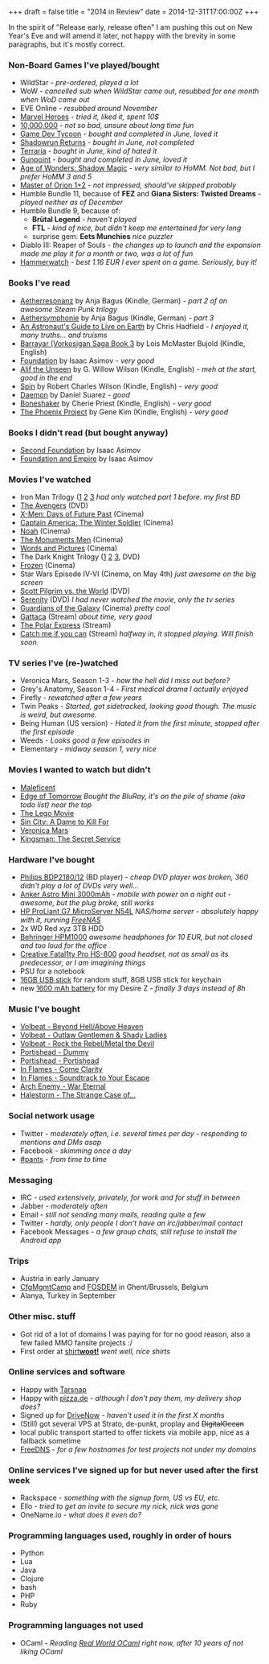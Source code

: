 +++
draft = false
title = "2014 in Review"
date = 2014-12-31T17:00:00Z
+++



In the spirit of "Release early, release often" I am pushing this out on New Year's Eve and will amend it later, not happy with the brevity in some paragraphs, but it's mostly correct.


### Non-Board Games I've played/bought

  * WildStar - *pre-ordered, played a lot*
  * WoW - *cancelled sub when WildStar came out, resubbed for one month when WoD came out*
  * EVE Online - *resubbed around November*
  * [Marvel Heroes](http://steamcommunity.com/app/226320) - *tried it, liked it, spent 10$*
  * [10,000,000](http://steamcommunity.com/app/227580) - *not so bad, unsure about long time fun*
  * [Game Dev Tycoon](http://steamcommunity.com/app/239820) - *bought and completed in June, loved it*
  * [Shadowrun Returns](http://steamcommunity.com/app/234650) - *bought in June, not completed*
  * [Terraria](http://steamcommunity.com/app/105600) - *bought in June, kind of hated it*
  * [Gunpoint](http://steamcommunity.com/app/206190) - *bought and completed in June, loved it*
  * [Age of Wonders: Shadow Magic](http://www.gog.com/game/age_of_wonders_shadow_magic) - *very similar to HoMM. Not bad, but I prefer HoMM 3 and 5*
  * [Master of Orion 1+2](http://www.gog.com/game/master_of_orion_1_2) - *not impressed, should've skipped probably*
  * Humble Bundle 11, because of **FEZ** and **Giana Sisters: Twisted Dreams** - *played neither as of December*
  * Humble Bundle 9, because of:
    * **Br&uuml;tal Legend** - *haven't played*
    * **FTL** - *kind of nice, but didn't keep me entertained for very long*
    * surprise gem: **Eets Munchies** *nice puzzler*
  * Diablo III: Reaper of Souls - *the changes up to launch and the expansion made me play it for a month or two, was a lot of fun*
  * [Hammerwatch](http://steamcommunity.com/app/239070) - *best 1.16 EUR I ever spent on a game. Seriously, buy it!*


### Books I've read

  * [Aetherresonanz](http://www.amazon.de/dp/B00GWO2N9O/) by Anja Bagus (Kindle, German) - *part 2 of an awesome Steam Punk trilogy*
  * [Aethersymphonie](http://www.amazon.de/dp/B00KFIW00U/) by Anja Bagus (Kindle, German) - *part 3*
  * [An Astronaut's Guide to Live on Earth](http://amzn.com/1447257510/) by Chris Hadfield - *I enjoyed it, many truths... and truisms*
  * [Barrayar (Vorkosigan Saga Book 3](http://www.amazon.de/dp/B005BFIH7M/) by Lois McMaster Bujold (Kindle, English)
  * [Foundation](http://www.amazon.de/dp/0553293354/) by Isaac Asimov - *very good*
  * [Alif the Unseen](http://www.amazon.de/dp/B008QO8ZPO/) by G. Willow Wilson (Kindle, English) - *meh at the start, good in the end*
  * [Spin](http://www.amazon.de/dp/B0016IXMWI/) by Robert Charles Wilson (Kindle, English) - *very good*
  * [Daemon](http://www.amazon.de/dp/8489367752/) by Daniel Suarez - *good*
  * [Boneshaker](http://www.amazon.de/dp/B009WSCV30/) by Cherie Priest (Kindle, English) - *very good*
  * [The Phoenix Project](http://www.amazon.de/dp/B00AZRBLHO/) by Gene Kim (Kindle, English) - *very good*


### Books I didn't read (but bought anyway)

  * [Second Foundation](https://www.amazon.de/dp/0553293362/) by Isaac Asimov
  * [Foundation and Empire](https://www.amazon.de/dp//0553293370/) by Isaac Asimov


### Movies I've watched

  * Iron Man Trilogy ([1](http://www.imdb.com/title/tt0371746/) [2](http://www.imdb.com/title/tt1228705/) [3](http://www.imdb.com/title/tt1300854/) *had only watched part 1 before. my first BD*
  * [The Avengers](http://www.imdb.com/title/tt0848228/) (DVD)
  * [X-Men: Days of Future Past](http://www.imdb.com/title/tt1877832/) (Cinema)
  * [Captain America: The Winter Soldier](http://www.imdb.com/title/tt1843866/) (Cinema)
  * [Noah](http://www.imdb.com/title/tt1959490/) (Cinema)
  * [The Monuments Men](http://www.imdb.com/title/tt2177771/) (Cinema)
  * [Words and Pictures](http://www.imdb.com/title/tt2380331/) (Cinema)
  * The Dark Knight Trilogy ([1](http://www.imdb.com/title/tt0372784/) [2](http://www.imdb.com/title/tt0468569/) [3](http://www.imdb.com/title/tt1345836/), DVD)
  * [Frozen](http://www.imdb.com/title/tt2294629/) (Cinema)
  * Star Wars Episode IV-VI (Cinema, on May 4th) *just awesome on the big screen*
  * [Scott Pilgrim vs. the World](http://www.imdb.com/title/tt0446029/) (DVD)
  * [Serenity](http://www.imdb.com/title/tt0379786/) (DVD) *I had never watched the movie, only the tv series*
  * [Guardians of the Galaxy](http://www.imdb.com/title/tt2015381/) (Cinema) *pretty cool*
  * [Gattaca](http://www.imdb.com/title/tt0119177/) (Stream) *about time, very good*
  * [The Polar Express](http://www.imdb.com/title/tt0338348/) (Stream)
  * [Catch me if you can](http://www.imdb.com/title/tt0264464/) (Stream) *halfway in, it stopped playing. Will finish soon.*


### TV series I've (re-)watched

  * Veronica Mars, Season 1-3 - *how the hell did I miss out before?*
  * Grey's Anatomy, Season 1-4 - *First medical drama I actually enjoyed*
  * Firefly - *rewatched after a few years*
  * Twin Peaks - *Started, got sidetracked, looking good though. The music is weird, but awesome.*
  * Being Human (US version) - *Hated it from the first minute, stopped after the first episode*
  * Weeds - *Looks good a few episodes in*
  * Elementary - *midway season 1, very nice*


### Movies I wanted to watch but didn't

  * [Maleficent](http://www.imdb.com/title/tt1587310/)
  * [Edge of Tomorrow](http://www.imdb.com/title/tt1631867/) *Bought the BluRay, it's on the pile of shame (aka todo list) near the top*
  * [The Lego Movie](http://www.imdb.com/title/tt1490017/)
  * [Sin City: A Dame to Kill For](http://www.imdb.com/title/tt0458481/)
  * [Veronica Mars](http://www.imdb.com/title/tt2771372/)
  * [Kingsman: The Secret Service](http://www.imdb.com/title/tt2802144/)


### Hardware I've bought

  * [Philips BDP2180/12](http://www.amazon.de/dp/B00BIF6ZOQ) (BD player) - *cheap DVD player was broken, 360 didn't play a lot of DVDs very well...*
  * [Anker Astro Mini 3000mAh](http://www.amazon.de/dp/B00F4TYZVC/) - *mobile with power on a night out - awesome, but the plug broke, still works*
  * [HP ProLiant G7 MicroServer N54L](http://www.amazon.de/dp/B00AHQUX86/) *NAS/home server - absolutely happy with it, running [FreeNAS](http://www.freenas.org)*
  * 2x WD Red xyz 3TB HDD
  * [Behringer HPM1000](http://www.thomann.de/de/behringer_hpm1000_stereokopfhoerer.htm) *awesome headphones for 10 EUR, but not closed and too loud for the office*
  * [Creative Fatal1ty Pro HS-800](http://www.amazon.de/dp/B00FNK8MK2/) *good headset, not as small as its predecessor, or I am imagining things*
  * PSU for a notebook
  * [16GB USB stick](https://www.amazon.de/dp/B00DQG9DDU/) for random stuff, 8GB USB stick for keychain
  * new [1600 mAh battery](https://www.amazon.de/dp/B005LU24XK/) for my Desire Z - *finally 3 days instead of 8h*


### Music I've bought

  * [Volbeat - Beyond Hell/Above Heaven](http://www.amazon.de/dp/B003WKOLQO/)
  * [Volbeat - Outlaw Gentlemen &amp; Shady Ladies](http://www.amazon.de/dp/B00BHRCDOG/)
  * [Volbeat - Rock the Rebel/Metal the Devil](http://www.amazon.de/dp/B000MGBRHC/)
  * [Portishead - Dummy](http://www.amazon.de/dp/B000001FI7/)
  * [Portishead - Portishead](http://www.amazon.de/dp/B000003TSP/)
  * [In Flames - Come Clarity](http://www.amazon.de/dp/B0047QWYN4/)
  * [In Flames - Soundtrack to Your Escape](http://www.amazon.de/dp/B0047QWYMU/)
  * [Arch Enemy - War Eternal](http://www.amazon.de/dp/B00JW3OG4W/)
  * [Halestorm - The Strange Case of...](https://www.amazon.de/dp/B007CMD5AQ/)


### Social network usage

 * Twitter - *moderately often, i.e. several times per day - responding to mentions and DMs asap*
 * Facebook - *skimming once a day*
 * [#pants](http://pants.f5n.de/) - *from time to time*


### Messaging

 * IRC - *used extensively, privately, for work and for stuff in between*
 * Jabber - *moderately often*
 * Email - *still not sending many mails, reading quite a few*
 * Twitter - *hardly, only people I don't have an irc/jabber/mail contact*
 * Facebook Messages - *a few group chats, still refuse to install the Android app*


### Trips

  * Austria in early January
  * [CfgMgmtCamp](http://www.cfgmgmtcamp.eu) and [FOSDEM](http://www.fosdem.org) in Ghent/Brussels, Belgium
  * Alanya, Turkey in September


### Other misc. stuff

  * Got rid of a lot of domains I was paying for for no good reason, also a few failed MMO fansite projects :/
  * First order at [shirt**woot!**](http://shirt.woot.com/) *went well, nice shirts*


### Online services and software

  * Happy with [Tarsnap](https://www.tarsnap.com/)
  * Happy with [pizza.de](https://www.pizza.de) - *although I don't pay them, my delivery shop does?*
  * Signed up for [DriveNow](https://www.drive-now.com) - *haven't used it in the first X months*
  * (Still) got several VPS at Strato, de-punkt, proplay and <s>DigitalOcean</s>
  * local public transport started to offer tickets via mobile app, nice as a fallback sometime
  * [FreeDNS](http://freedns.afraid.org) - *for a few hostnames for test projects not under my domains*


### Online services I've signed up for but never used after the first week

  * Rackspace - *something with the signup form, US vs EU, etc.*
  * Ello - *tried to get an invite to secure my nick, nick was gone*
  * OneName.io - *what does it even do?*


### Programming languages used, roughly in order of hours

  * Python
  * Lua
  * Java
  * Clojure
  * bash
  * PHP
  * Ruby


### Programming languages not used

  * OCaml - *Reading [Real World OCaml](http://www.amazon.de/dp/144932391X/) right now, after 10 years of not liking OCaml*